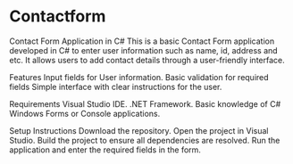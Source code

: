 # Contactform
Contact Form Application in C#
This is a basic Contact Form application developed in C# to enter user information such as name, id, address and etc. It allows users to add contact details through a user-friendly
interface.

Features
Input fields for User information.
Basic validation for required fields
Simple interface with clear instructions for the user.

Requirements
Visual Studio IDE.
.NET Framework.
Basic knowledge of C# Windows Forms or Console applications.

Setup Instructions
Download the repository.
Open the project in Visual Studio.
Build the project to ensure all dependencies are resolved.
Run the application and enter the required fields in the form.

